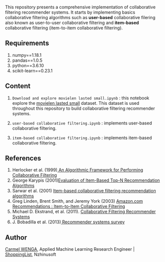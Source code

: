 This repository presents a comprehensive implementation of collaborative filtering recommender systems. It starts by implementing basics collaborative filtering algorithms such as <b>user-based</b> collaborative filering also known as user-to-user collaborative filtering and <b>item-based</b> collaborative filtering (item-to-item collaborative filtering).

## Requirements

1. numpy==1.18.1
2. pandas==1.0.5
3. python==3.6.10
4. scikit-learn==0.23.1

## Content

1. ```Download and explore movielen lasted small.ipynb``` : this notebook explore the <a href="https://grouplens.org/datasets/movielens/">movielen lasted small</a> dataset. This dataset is used throughout this repository to build collaborative filtering recommender systems.

2. ```user-based collaborative filtering.ipynb``` : implements user-based collaborative filtering.

3. ```item-based collaborative filtering.ipynb``` : implements item-based collaborative filtering.

## References

1. Herlocker et al. (1999)<a href="https://dl.acm.org/doi/10.1145/3130348.3130372"> An Algorithmic Framework for Performing Collaborative Filtering</a>
2. George Karypis (2001)<a href="https://citeseerx.ist.psu.edu/viewdoc/download?doi=10.1.1.554.1671&rep=rep1&type=pdf">Evaluation of Item-Based Top-N Recommendation Algorithms</a>
3. Sarwar et al. (2001) <a href="https://dl.acm.org/doi/10.1145/371920.372071"> Item-based collaborative filtering recommendation algorithms</a>
4. Greg Linden, Brent Smith, and Jeremy York (2003) <a href="https://www.cs.umd.edu/~samir/498/Amazon-Recommendations.pdf">Amazon.com Recommendations : Item-to-Item Collaborative Filtering</a>
5. Michael D. Ekstrand, et al. (2011). <a href="https://dl.acm.org/doi/10.1561/1100000009"> Collaborative Filtering Recommender Systems</a>
6. J. Bobadilla et al. (2013)<a href="https://romisatriawahono.net/lecture/rm/survey/information%20retrieval/Bobadilla%20-%20Recommender%20Systems%20-%202013.pdf"> Recommender systems survey</a>

## Author

<a href="https://www.linkedin.com/in/carmel-wenga-871876178/">Carmel WENGA</a>, Applied Machine Learning Research Engineer | <a href="https://shoppinglist.cm/fr/">ShoppingList</a>, Nzhinusoft
